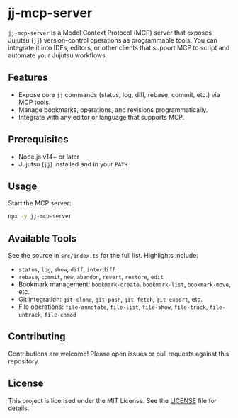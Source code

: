 # jj-mcp-server

`jj-mcp-server` is a Model Context Protocol (MCP) server that exposes Jujutsu (`jj`) version-control operations as programmable tools. You can integrate it into IDEs, editors, or other clients that support MCP to script and automate your Jujutsu workflows.

## Features

- Expose core `jj` commands (status, log, diff, rebase, commit, etc.) via MCP tools.
- Manage bookmarks, operations, and revisions programmatically.
- Integrate with any editor or language that supports MCP.

## Prerequisites

- Node.js v14+ or later
- Jujutsu (`jj`) installed and in your `PATH`

## Usage

Start the MCP server:

```bash
npx -y jj-mcp-server
```

## Available Tools

See the source in `src/index.ts` for the full list. Highlights include:

- `status`, `log`, `show`, `diff`, `interdiff`
- `rebase`, `commit`, `new`, `abandon`, `revert`, `restore`, `edit`
- Bookmark management: `bookmark-create`, `bookmark-list`, `bookmark-move`, etc.
- Git integration: `git-clone`, `git-push`, `git-fetch`, `git-export`, etc.
- File operations: `file-annotate`, `file-list`, `file-show`, `file-track`, `file-untrack`, `file-chmod`

## Contributing

Contributions are welcome! Please open issues or pull requests against this repository.

## License

This project is licensed under the MIT License. See the [LICENSE](LICENSE) file for details.
